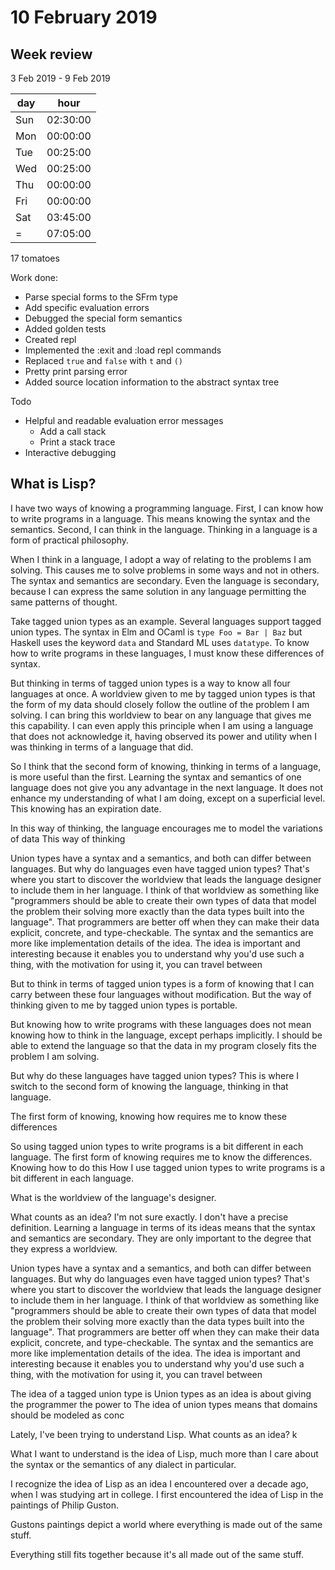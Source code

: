 # 10 February 2019

## Week review

3 Feb 2019 - 9 Feb 2019

|day|hour    |
|---|--------|
|Sun|02:30:00|
|Mon|00:00:00|
|Tue|00:25:00|
|Wed|00:25:00|
|Thu|00:00:00|
|Fri|00:00:00|
|Sat|03:45:00|
|=  |07:05:00|

17 tomatoes

Work done:

- Parse special forms to the SFrm type
- Add specific evaluation errors
- Debugged the special form semantics
- Added golden tests
- Created repl
- Implemented the :exit and :load repl commands
- Replaced `true` and `false` with `t` and `()`
- Pretty print parsing error
- Added source location information to the abstract syntax tree

Todo

- Helpful and readable evaluation error messages
  - Add a call stack
  - Print a stack trace
- Interactive debugging

## What is Lisp?

I have two ways of knowing a programming language.
First, I can know how to write programs in a language. 
This means knowing the syntax and the semantics.
Second, I can think in the language.
Thinking in a language is a form of practical philosophy.

When I think in a language, I adopt a way of relating to the problems I am 
solving.
This causes me to solve problems in some ways and not in others.
The syntax and semantics are secondary.
Even the language is secondary, because I can express the same solution in any
language permitting the same patterns of thought.

Take tagged union types as an example.
Several languages support tagged union types.
The syntax in Elm and OCaml is `type Foo = Bar | Baz` but Haskell uses the 
keyword `data` and Standard ML uses `datatype`.
To know how to write programs in these languages, I must know these differences
of syntax.

But thinking in terms of tagged union types is a way to know all four languages
at once.
A worldview given to me by tagged union types is that the form of my data 
should closely follow the outline of the problem I am solving.
I can bring this worldview to bear on any language that gives me this capability.
I can even apply this principle when I am using a language that does not 
acknowledge it, having observed its power and utility when I was thinking in 
terms of a language that did.

So I think that the second form of knowing, thinking in terms of a language, is 
more useful than the first.
Learning the syntax and semantics of one language does not give you any 
advantage in the next language.
It does not enhance my understanding of what I am doing, except on a superficial
level.
This knowing has an expiration date.

In this way of thinking, the language encourages me to model the variations of 
data 
This way of thinking 

Union types have a syntax and a semantics, and both can differ between languages.
But why do languages even have tagged union types?
That's where you start to discover the worldview that leads the language
designer to include them in her language.
I think of that worldview as something like "programmers should be able to create
their own types of data that model the problem their solving more exactly than
the data types built into the language".
That programmers are better off when they can make their data explicit, concrete,
and type-checkable.
The syntax and the semantics are more like implementation details of the idea.
The idea is important and interesting because it enables you to understand why
you'd use such a thing, with the motivation for using it, you can travel between

But to think in terms of tagged union types is a form of knowing that I can 
carry between these four languages without modification.
But the way of thinking given to me by tagged union types is portable.

But knowing how to write programs with these languages does not mean knowing 
how to think in the language, except perhaps implicitly.
I should be able to extend the language so that the data in my program closely
fits the problem I am solving.

But why do these languages have tagged union types?
This is where I switch to the second form of knowing the language, thinking in
that language.

The first form of knowing, knowing how  requires me to know these differences

So using tagged union types to write programs is a bit different in each language.
The first form of knowing requires me to know the differences.
Knowing how to do this 
How I use tagged union types to write programs is a bit different in each
language.



What is the worldview of the language's designer.

What counts as an idea?
I'm not sure exactly.
I don't have a precise definition.
Learning a language in terms of its ideas means that the syntax and semantics
are secondary.
They are only important to the degree that they express a worldview.

Union types have a syntax and a semantics, and both can differ between languages.
But why do languages even have tagged union types?
That's where you start to discover the worldview that leads the language
designer to include them in her language.
I think of that worldview as something like "programmers should be able to create
their own types of data that model the problem their solving more exactly than
the data types built into the language".
That programmers are better off when they can make their data explicit, concrete,
and type-checkable.
The syntax and the semantics are more like implementation details of the idea.
The idea is important and interesting because it enables you to understand why
you'd use such a thing, with the motivation for using it, you can travel between


The idea of a tagged union type is
Union types as an idea is about giving the programmer the power to
The idea of union types means that domains should be modeled as conc


Lately, I've been trying to understand Lisp.
What counts as an idea?
k

What I want to understand is the idea of Lisp, much more than I care about the
syntax or the semantics of any dialect in particular.

I recognize the idea of Lisp as an idea I encountered over a decade ago, when I
was studying art in college.
I first encountered the idea of Lisp in the paintings of Philip Guston.

Gustons paintings depict a world where everything is made out of the same stuff.

Everything still fits together because it's all made out of the same stuff.
